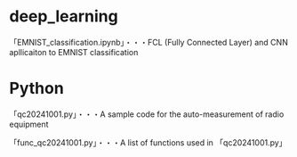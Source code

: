 # deep_learning
「EMNIST_classification.ipynb」・・・FCL (Fully Connected Layer) and CNN apllicaiton to EMNIST classification

# Python

「qc20241001.py」・・・A sample code for the auto-measurement of radio equipment

「func_qc20241001.py」・・・A list of functions used in 「qc20241001.py」
